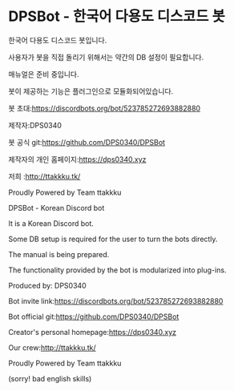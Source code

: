 # DPSBot - 한국어 다용도 디스코드 봇

한국어 다용도 디스코드 봇입니다.

사용자가 봇을 직접 돌리기 위해서는 약간의 DB 설정이 필요합니다.

매뉴얼은 준비 중입니다.

봇이 제공하는 기능은 플러그인으로 모듈화되어있습니다.

봇 초대:https://discordbots.org/bot/523785272693882880

제작자:DPS0340

봇 공식 git:https://github.com/DPS0340/DPSBot

제작자의 개인 홈페이지:https://dps0340.xyz

저희 :http://ttakkku.tk/

Proudly Powered by Team ttakkku


DPSBot - Korean Discord bot

It is a Korean Discord bot.

Some DB setup is required for the user to turn the bots directly.

The manual is being prepared.

The functionality provided by the bot is modularized into plug-ins.

Produced by: DPS0340

Bot invite link:https://discordbots.org/bot/523785272693882880

Bot official git:https://github.com/DPS0340/DPSBot

Creator's personal homepage:https://dps0340.xyz

Our crew:http://ttakkku.tk/

Proudly Powered by Team ttakkku

(sorry! bad english skills)
